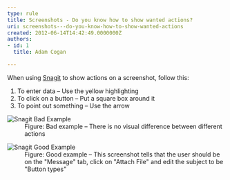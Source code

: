 ```yaml
---
type: rule
title: Screenshots - Do you know how to show wanted actions?
uri: screenshots---do-you-know-how-to-show-wanted-actions
created: 2012-06-14T14:42:49.0000000Z
authors:
- id: 1
  title: Adam Cogan

---
```


 
When using [Snagit](http&#58;//www.techsmith.com/snagit.html) to show actions on a screenshot, follow this:

1. To enter data – Use the yellow highlighting
2. To click on a button – Put a square box around it
3. To point out something  – Use the arrow​​

<dl class="badImage"><dt><img src="/PublishingImages/snagit-actions-bad.jpg" alt="Snagit Bad Example"></dt><dd>Figure&#58; Bad example – There is no visual difference between different actions</dd></dl><dl class="goodImage"><dt><img src="/PublishingImages/snagit-actions-good.jpg" alt="Snagit Good Example">​</dt><dd>Figure&#58; Good example – This screenshot tells that the user should be on the &quot;Message&quot; tab, click on &quot;Attach File&quot; and edit the subject to be &quot;Button types&quot;​<span style="color&#58;#444444;">​</span></dd></dl>
